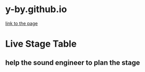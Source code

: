 # y-by.github.io
[link to the page](https://y-by.github.io)
# Live Stage Table 
## help the sound engineer to plan the stage
